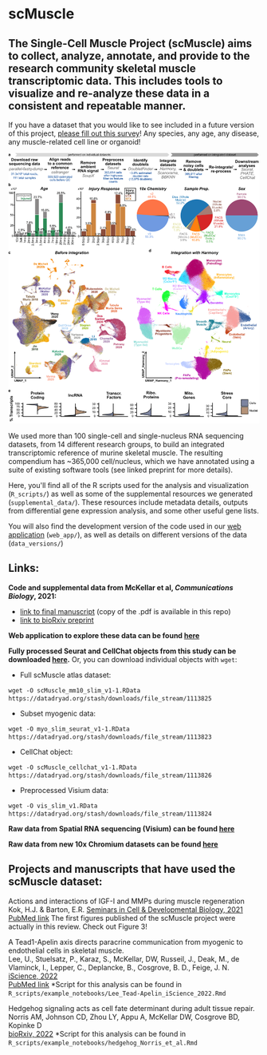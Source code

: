 # scMuscle

## The Single-Cell Muscle Project (scMuscle) aims to collect, analyze, annotate, and provide to the research community skeletal muscle transcriptomic data. This includes tools to visualize and re-analyze these data in a consistent and repeatable manner.

If you have a dataset that you would like to see included in a future version of this project, [please fill out this survey](https://forms.gle/vBE8pk2QSq1apeYN8)! Any species, any age, any disease, any muscle-related cell line or organoid!

![Figure1](./manuscript_figures/Fig1_scMuscle.png)

We used more than 100 single-cell and single-nucleus RNA sequencing datasets, from 14 different research groups, to build an integrated transcriptomic reference of murine skeletal muscle.
The resulting compendium has ~365,000 cell/nucleus, which we have annotated using a suite of existing software tools (see linked preprint for more details).

Here, you'll find all of the R scripts used for the analysis and visualization (`R_scripts/`) as well as some of the supplemental resources we generated (`supplemental_data/`). These resources include metadata details, outputs from differential gene expression analysis, and some other useful gene lists.

You will also find the development version of the code used in our [web application](http://scmuscle.bme.cornell.edu/) (`web_app/`), as well as details on different versions of the data (`data_versions/`)

## Links:
**Code and supplemental data from McKellar et al, *Communications Biology*, 2021:**  
- [link to final manuscript](https://www.nature.com/articles/s42003-021-02810-x) (copy of the .pdf is available in this repo)
- [link to bioRxiv preprint](https://www.biorxiv.org/content/10.1101/2020.12.01.407460v2)

**Web application to explore these data can be found [here](http://scmuscle.bme.cornell.edu/)**

**Fully processed Seurat and CellChat objects from this study can be downloaded [here](https://datadryad.org/stash/dataset/doi:10.5061%2Fdryad.t4b8gtj34).** Or, you can download individual objects with `wget`:
- Full scMuscle atlas dataset:
```
wget -O scMuscle_mm10_slim_v1-1.RData https://datadryad.org/stash/downloads/file_stream/1113825
```
- Subset myogenic data:
```
wget -O myo_slim_seurat_v1-1.RData https://datadryad.org/stash/downloads/file_stream/1113823
```
- CellChat object:
```
wget -O scMuscle_cellchat_v1-1.RData https://datadryad.org/stash/downloads/file_stream/1113826
```
- Preprocessed Visium data:
```
wget -O vis_slim_v1.RData https://datadryad.org/stash/downloads/file_stream/1113824
```


**Raw data from Spatial RNA sequencing (Visium) can be found [here](https://www.ncbi.nlm.nih.gov/geo/query/acc.cgi?acc=GSE161318)**

**Raw data from new 10x Chromium datasets can be found [here](https://www.ncbi.nlm.nih.gov/geo/query/acc.cgi?acc=GSE162172)**

## Projects and manuscripts that have used the scMuscle dataset:
Actions and interactions of IGF-I and MMPs during muscle regeneration
Kok, H.J. & Barton, E.R.
[Seminars in Cell & Developmental Biology, 2021](https://www.sciencedirect.com/science/article/pii/S1084952121000914?via%3Dihub)
[PubMed link](https://pubmed.ncbi.nlm.nih.gov/33962867/)
The first figures published of the scMuscle project were actually in this review. Check out Figure 3!

A Tead1-Apelin axis directs paracrine communication from myogenic to endothelial cells in skeletal muscle.  
Lee, U., Stuelsatz, P., Karaz, S., McKellar, DW, Russeil, J., Deak, M., de Vlaminck, I., Lepper, C., Deplancke, B., Cosgrove, B. D., Feige, J. N.  
[iScience, 2022](https://www.sciencedirect.com/science/article/pii/S2589004222008616?via%3Dihub)  
[PubMed link](https://pubmed.ncbi.nlm.nih.gov/35789856/)
\*Script for this analysis can be found in `R_scripts/example_notebooks/Lee_Tead-Apelin_iScience_2022.Rmd`

Hedgehog signaling acts as cell fate determinant during adult tissue repair.  
Norris AM, Johnson CD, Zhou LY, Appu A, McKellar DW, Cosgrove BD, Kopinke D  
[bioRxiv, 2022](https://www.biorxiv.org/content/10.1101/2022.08.15.504012v1)
\*Script for this analysis can be found in `R_scripts/example_notebooks/hedgehog_Norris_et_al.Rmd`
